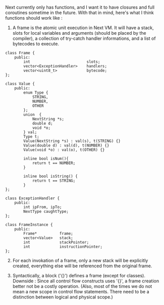 Next currently only has functions, and I want it to have closures and full
coroutines sometime in the future. With that in mind, here's what I think
functions should work like :

1. A frame is the atomic unit execution in Next VM. It will have a stack,
slots for local variables and arguments (should be placed by the compiler),
a collection of try-catch handler informations, and a list of bytecodes to
execute.

```
class Frame {
    public:
        int                         slots;
        vector<ExceptionHandler>    handlers;
        vector<uint8_t>             bytecode;
};

class Value {
    public:
        enum Type {
            STRING,
            NUMBER,
            OTHER
        };
        union  {
            NextString *s;
            double d;
            void *o;
        } val;
        Type t;
        Value(NextString *s) : val(s), t(STRING) {}
        Value(double d) : val(d), t(NUMBER) {}
        Value(void *o) : val(o), t(OTHER) {}

        inline bool isNum(){
            return t == NUMBER;
        }

        inline bool isString() {
            return t == STRING;
        }
};

class ExceptionHandler {
    public:
        int ipFrom, ipTo;
        NextType caughtType;
};

class FrameInstance {
    public:
        Frame*          frame;
        vector<Value>   stack;
        int             stackPointer;
        int             instructionPointer;
};
```

2. For each invokation of a frame, only a new stack will be explicitly created,
everything else will be referenced from the original frame.

3. Syntactically, a block ('{}') defines a frame (except for classes).
Downside : Since all control flow constructs uses '{}', a frame creation better
not be a costly operation. (Also, most of the times we do not mean a new scope
in control flow statements. There need to be a distinction between logical and
physical scope.)
